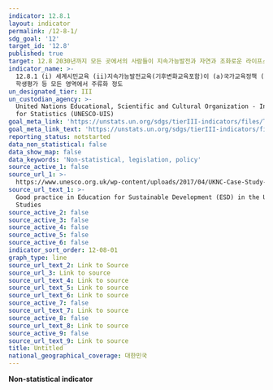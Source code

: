 ```yaml
---
indicator: 12.8.1
layout: indicator
permalink: /12-8-1/
sdg_goal: '12'
target_id: '12.8'
published: true
target: 12.8 2030년까지 모든 곳에서의 사람들이 지속가능발전과 자연과 조화로운 라이프스타일에 대한 의식 및 정보를 가질 수 있게 보장
indicator_name: >-
  12.8.1 (i) 세계시민교육 (ii)지속가능발전교육(기후변화교육포함)이 (a)국가교육정책 (b) 교육과정 (c) 교사교육 그리고 (d)
  학생평가 등 모든 영역에서 주류화 정도
un_designated_tier: III
un_custodian_agency: >-
  United Nations Educational, Scientific and Cultural Organization - Institute
  for Statistics (UNESCO-UIS)
goal_meta_link: 'https://unstats.un.org/sdgs/tierIII-indicators/files/Tier3-12-08-01.pdf'
goal_meta_link_text: 'https://unstats.un.org/sdgs/tierIII-indicators/files/Tier3-12-08-01.pdf'
reporting_status: notstarted
data_non_statistical: false
data_show_map: false
data_keywords: 'Non-statistical, legislation, policy'
source_active_1: false
source_url_1: >-
  https://www.unesco.org.uk/wp-content/uploads/2017/04/UKNC-Case-Study-1-FINAL.pdf
source_url_text_1: >-
  Good practice in Education for Sustainable Development (ESD) in the UK - Case
  Studies
source_active_2: false
source_active_3: false
source_active_4: false
source_active_5: false
source_active_6: false
indicator_sort_order: 12-08-01
graph_type: line
source_url_text_2: Link to Source
source_url_3: Link to source
source_url_text_4: Link to source
source_url_text_5: Link to source
source_url_text_6: Link to source
source_active_7: false
source_url_text_7: Link to source
source_active_8: false
source_url_text_8: Link to source
source_active_9: false
source_url_text_9: Link to source
title: Untitled
national_geographical_coverage: 대한민국
---
```

**Non-statistical indicator**
